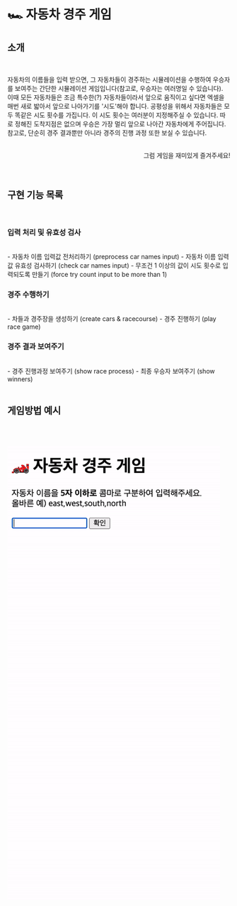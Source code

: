 # 🏎️ 자동차 경주 게임

## 소개

<br/>

자동차의 이름들을 입력 받으면, 그 자동차들이 경주하는 시뮬레이션을 수행하여 우승자를 보여주는 간단한 시뮬레이션 게임입니다(참고로, 우승자는 여러명일 수 있습니다). 이때 모든 자동차들은 조금 특수한(?) 자동차들이라서 앞으로 움직이고 싶다면 엑셀을 매번 새로 밟아서 앞으로 나아가기를 '시도'해야 합니다. 공평성을 위해서 자동차들은 모두 똑같은 시도 횟수를 가집니다. 이 시도 횟수는 여러분이 지정해주실 수 있습니다. 따로 정해진 도착지점은 없으며 우승은 가장 멀리 앞으로 나아간 자동차에게 주어집니다. 참고로, 단순히 경주 결과뿐만 아니라 경주의 진행 과정 또한 보실 수 있습니다.
<br/><br/><div style="text-align: right"> 그럼 게임을 재미있게 즐겨주세요! </div>
<br/><br/>

## 구현 기능 목록

<br/>

### 입력 처리 및 유효성 검사

<br/>
- 자동차 이름 입력값 전처리하기 (preprocess car names input)
- 자동차 이름 입력값 유효성 검사하기 (check car names input)
- 무조건 1 이상의 값이 시도 횟수로 입력되도록 만들기 (force try count input to be more than 1)

<br/>

### 경주 수행하기

<br/>
- 차들과 경주장을 생성하기 (create cars & racecourse)
- 경주 진행하기 (play race game)

<br/>

### 경주 결과 보여주기

<br/>
- 경주 진행과정 보여주기 (show race process)
- 최종 우승자 보여주기 (show winners)
  <br/><br/>

## 게임방법 예시

<br/><br/>

![게임방법](images/result.gif)

